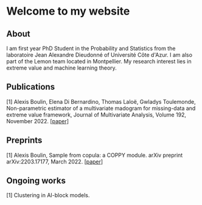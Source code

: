 # Welcome to my website

## About

I am first year PhD Student in the Probability and Statistics from the laboratoire Jean Alexandre Dieudonné of Université Côte d'Azur. I am also part of the Lemon team located in Montpellier. My research interest lies in extreme value and machine learning theory. 

## Publications

[1] Alexis Boulin, Elena Di Bernardino, Thomas Laloë, Gwladys Toulemonde, Non-parametric estimator of a multivariate madogram for missing-data and extreme value framework, Journal of Multivariate Analysis, Volume 192, November 2022. [ [paper] ](https://www.sciencedirect.com/science/article/pii/S0047259X22000690)

## Preprints

[1] Alexis Boulin, Sample from copula: a COPPY module. arXiv preprint arXiv:2203.17177, March 2022. [[paper]](https://arxiv.org/abs/2203.17177)

## Ongoing works

[1] Clustering in AI-block models.
